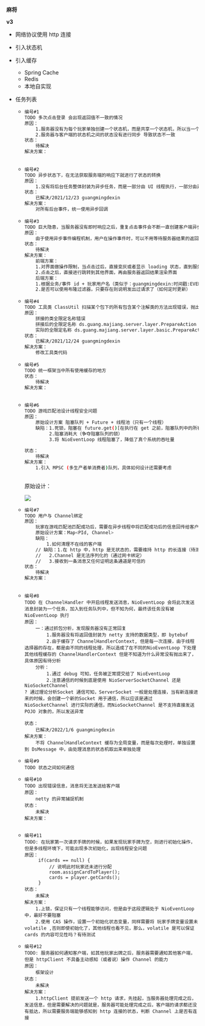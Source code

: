 **麻将**



**v3**

- 网络协议使用 http 连接

- 引入状态机

- 引入缓存

  - Spring Cache
  - Redis
  - 本地自实现

- 任务列表

  - ```bash
    编号#1
    TODO 多次点击登录 会出现返回值不一致的情况
    原因：
    	1.服务器没有为每个玩家单独创建一个状态机，而是共享一个状态机，所以当一个玩家的状态改变后，会影响到其他玩家
    	2.服务器与客户端的状态机之间的状态没有进行同步 导致状态不一致
    状态：
        待解决
    解决方案：
        
    ```

  - ```bash
    编号#2
    TODO 异步状态下，在无法获取服务端的响应下就进行了状态的转换
    原因：
    	1.没有将后台任务整体封装为异步任务，而是一部分由 UI 线程执行，一部分由异步线程执行
    状态：
    	已解决/2021/12/23 guangmingdexin
    解决方案：
    	对所有后台事件，统一使用异步回调
    ```

  - ```bash
    编号#3
    TODO 巨大隐患，当服务器没有即时响应之后，重复点击事件会不断一直创建客户端异步线程去发送请求
    原因：
    	由于使用异步事件编程机制，用户在操作事件时，可以不用等待服务器结果的返回
    状态：
    	待解决
    解决方案：
    	前端方案：
    	1.对界面做操作限制，当点击过后，直接变灰或者显示 loading 状态，直到服务器操作成功，界面再执行相应回调
    	2.点击之后，直接进行跳转到其他界面，再由服务器返回结果渲染界面
    	后端方案：
    	1.根据业务/事件 id + 玩家用户名（类似于：guangmingdexin:时间戳:EVENT_LOGIN_ID）,将这个请求消息缓存在本地中，使用一个类似于 map 的记录，如果当小于多少时间频繁请求，直接请求失败，也可以防止无限制的创建异步线程
    	2.是否可以使用布隆过滤器，只要存在则说明发出过请求了（如何定时更新）
    ```

  - ```bash
    编号#4
    TODO 工具类 ClassUtil 扫描某个包下的所有包含某个注解类的方法出现错误，抛出异常java.lang.ClassNotFoundException
    原因：
    	拼接的类全限定名称错误
    	拼接后的全限定名称 ds.guang.majiang.server.layer.PrepareAction 
    	实际的全限定名称 ds.guang.majiang.server.layer.basic.PrepareAction 
    状态：
    	已解决/2021/12/24 guangmingdexin
    解决方案：
    	修改工具类代码
    ```

  - ```bash
    编号#5
    TODO 统一框架当中所有使用缓存的地方
    状态：
    	待解决
    解决方案：
    	
    ```

  - ```bash
    编号#6
    TODO 游戏匹配池设计线程安全问题
    原因：
    	原始设计方案 阻塞队列 + Future + 线程池（只有一个线程）
    	缺陷：1.死锁，阻塞在 future.get()[在执行在 get 之前，阻塞队列中的所有元素都被出队了，所以此时条件判断不满足，一直阻塞]
    		 2.阻塞消耗大（争夺阻塞队列的锁）
    		 3.将 NioEventLoop 线程阻塞了，降低了真个系统的吞吐量
    		
    状态：
    	待解决
    解决方案：
    	1.引入 MPSC (多生产者单消费者)队列，具体如何设计还需要考虑
    	
    ```
    
    原始设计：
    
    ![](C:\Users\guangyong.deng\Desktop\project\majiang\record-png\match-pool.png)
    
  - ```bash
    编号#7
    TODO 用户与 Channel绑定
    原因：
    	玩家在游戏匹配池匹配成功后，需要在异步线程中将匹配成功后的信息回传给客户端，此时就涉及到了如何获取玩家客户端的能力
    	原始设计方案：Map<PId, Channel>
        缺陷：
        	1.如何清理不在线的客户端
    	// 缺陷：1.在 http 中，http 是无状态的，需要维持 http 的长连接（待测试！）
    	//	 2.Channel 是无法序列化的（通过网卡绑定）
    	//	 3.接收到一条消息又任何证明这条通道是可信的
    状态：
    	待解决
    解决方案：
    	
    ```
  
  - ```
    编号#8
    TODO 在 ChannelHandler 中开启线程发送消息，NioEventLoop 会将此次发送消息封装为一个任务，加入到任务队列中，但不知为何，最终该任务没有被 NioEventLoop 执行
    原因：
    	一：通过抓包分析，发现服务器没有正常回复
    		1.服务器没有将返回值封装为 netty 支持的数据类型，即 bytebuf
    		2.由于缓存了 ChannelHandlerContext, 但是每一次连接，由于线程选择器的存在，都是由不同的线程处理，所以造成了在不同的NioEventLoop 下处理其他线程缓存的 ChannelHandlerContext 但是不知道为什么异常没有抛出来了，具体原因有待分析
    	分析：
    		1.通过 debug 可知，任务被正常提交给了 NioEventLoop
    		2.注意通信的时候到底是使用 NioServerSocketChannel 还是NioSocketChannel 
    ? 通过理论分析Socket 通信可知，ServerSocket 一般是处理连接，当有新连接进来的时候，会创建一个新的Socket 用于通信，所以应该是通过 NioSocketChannel 进行实际的通信，而NioSocketChannel 是不支持直接发送 POJO 对象的，所以发送异常
    	
    状态：
    	已解决/2022/1/6 guangmingdexin 
    解决方案：
    	不将 ChannelHandleContext 缓存为全局变量，而是每次处理时，单独设置到 DsMessage 中，由处理消息的状态机取出来单独处理
    ```
    
  - ```
    编号#9
    TODO 状态之间如何通信
    ```
  
  - ```
    编号#10
    TODO 出现错误信息，消息将无法发送给客户端
    原因：
    	netty 的异常捕捉机制
    状态：
    	未解决
    解决方案：
    	
    ```
  
  - ```
    编号#11
    TODO: 在玩家第一次请求手牌的时候，如果发现玩家手牌为空，则进行初始化操作，但是多线程环境下，可能出现多次初始化，出现线程安全问题
    原因：
    	 if(cards == null) {
             // 说明此时玩家还未进行分配
             room.assignCardToPlayer();
             cards = player.getCards();
         }
    状态：
    	未解决
    解决方案：
    	1.上锁，保证只有一个线程能够访问，但是由于这段逻辑处于 NioEventLoop 中，最好不要阻塞
    	2.使用 CAS 操作，设置一个初始化状态变量，同样需要将 玩家手牌变量设置未 volatile ,否则即使初始化了，其他线程也看不见，那么，volatile 是可以保证 cards 的内容可见性吗？有待测试
    ```
  
  - ```
    编号#12
    TODO: 服务器如何通知客户端，如其他玩家出牌之后，服务器需要通知其他客户端，但是 httpClient 不具备主动感知（或者说）操作 Channel 的能力
    原因：
    	框架设计
    状态：
    	未解决
    解决方案：
    	1.httpClient 提前发送一个 http 请求，先挂起，当服务器处理完成之后，发送信息，但是需要解决的问题就是，服务器可能处理完成之后，客户端的请求都还没有抵达，所以需要服务端能够感知到 http 连接的状态，判断 Channel 上是否有连接
    ```
  
    
  
  

